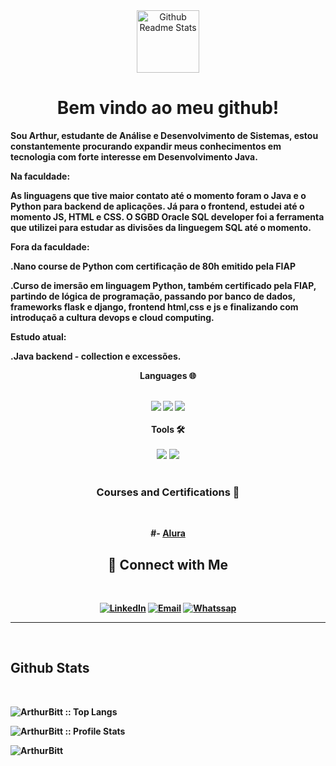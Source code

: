 
<div align="center">
 <img  width="100px" src="https://play-lh.googleusercontent.com/S70rI7VrwLic7_p-ax7iAOOopQhcPCzmqyLe5RLJmApTpkgTRaCwWsTNN1Uv1t_t3Pp5=w240-h480-rw"  alt="Github Readme Stats"/></div>


<h1 align="center"><strong>Bem vindo ao meu github!</h1>


 <p>Sou Arthur, estudante  de Análise e Desenvolvimento de Sistemas, estou constantemente procurando expandir meus conhecimentos em tecnologia com forte interesse em Desenvolvimento Java.

Na faculdade:

As linguagens que tive maior contato até o momento foram o Java e o Python para backend de aplicações. Já para o frontend, estudei até o momento JS, HTML e CSS. O SGBD Oracle SQL developer foi a ferramenta que utilizei para estudar as divisões da linguegem SQL até o momento. 

Fora da faculdade:

.Nano course de Python com certificação de 80h emitido pela FIAP 

.Curso de imersão em linguagem Python, também certificado pela FIAP, partindo de lógica de programação, passando por banco de dados, frameworks flask e django, frontend html,css e js e finalizando com introduçaõ a cultura devops e cloud computing.

Estudo atual: 

.Java backend - collection e excessões.
    
<div align="center">

  Languages 🌐

  
   <br>
   <div>
   <img src="https://img.shields.io/badge/HTML-e06b12?style=for-the-badge&logo=html5&logoColor=white" />
   <img src="https://img.shields.io/badge/CSS-1283e0?&style=for-the-badge&logo=css3&logoColor=white" />
   <img src="https://img.shields.io/badge/Java-022047?style=for-the-badge&logo=Java&logoColor="/> 
   </div>
<br>
  Tools 🛠️

  <div>
   <br>
   <img src="https://img.shields.io/badge/Oracle DB-purple?style=for-the-badge&logo=Oracle&logoColor=white"/> 
   <img src="https://img.shields.io/badge/bootstrap-purple?style=for-the-badge&logo=bootstrap&logoColor=white"/> 
  </div>

<br>
  <h3>Courses and Certifications 📜</h3>
<br>    
   
   #- [Alura](https://cursos.alura.com.br/user/arthur-bittencourt1997)
<br>
   <h2>🔷 Connect with Me</h2>
<br>
  <p>
  <a href="https://www.linkedin.com/in/arthur-bittencourt-34b12922a" target="_blank"><img alt="LinkedIn" src="https://img.shields.io/badge/LinkedIn-@arthur_bittencourt-blue?style=flat&logo=linkedin"></a>
  <a href="mailto:arthur_bittencourt1997@outlook.com"><img alt="Email" src="https://img.shields.io/badge/Email-arthur_bittencourt1997@outlook.com-red?style=flat&logo=microsoft"></a>
    <a href="11 78088047"><img alt="Whatssap" src="https://img.shields.io/badge/Whatssap-11978088047-red?style=flat&logo=microsoft"></a>
   
  </p>
   
</div>
 
<hr>
<br>
<h2 >Github Stats</h2>
<br> 
<p><img src="https://github-readme-stats.vercel.app/api/top-langs/?username=ArthurBitt&langs_count=10&theme=tokyonight&layout=compact" alt="ArthurBitt :: Top Langs" /></p>

<p><img src="https://github-readme-stats.vercel.app/api?username=ArthurBitt&show_icons=true&theme=tokyonight" alt="ArthurBitt :: Profile Stats" /></p>

<p><img align="center" src="https://github-readme-streak-stats.herokuapp.com/?user=ArthurBitt&show_icons=true&theme=tokyonight" alt="ArthurBitt" /></p>



